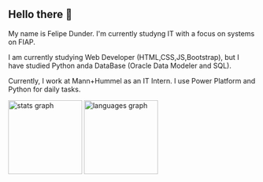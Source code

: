 ## Hello there 👋


<p align="left">
My name is Felipe Dunder. I'm currently studyng IT with a focus on systems on FIAP.

I am currently studying Web Developer (HTML,CSS,JS,Bootstrap), but I have studied Python anda DataBase (Oracle Data Modeler and SQL). 

Currently, I work at Mann+Hummel as an IT Intern. I use Power Platform and Python for daily tasks.
</p>


<div align="left">
  <img src="https://github-readme-stats.vercel.app/api?username=FelipeDunder&hide_title=false&hide_rank=false&show_icons=true&include_all_commits=true&count_private=true&disable_animations=false&theme=neon&locale=en&hide_border=false&order=1" height="150" alt="stats graph"  />
  <img src="https://github-readme-stats.vercel.app/api/top-langs?username=FelipeDunder&locale=en&hide_title=false&layout=compact&card_width=320&langs_count=5&theme=neon&hide_border=false&order=2" height="150" alt="languages graph"  />
</div>
